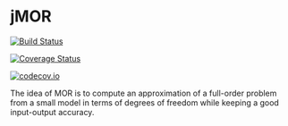 # jMOR

[![Build Status](https://travis-ci.org/valerdi/jMOR.jl.svg?branch=master)](https://travis-ci.org/valerdi/jMOR.jl)

[![Coverage Status](https://coveralls.io/repos/valerdi/jMOR.jl/badge.svg?branch=master&service=github)](https://coveralls.io/github/valerdi/jMOR.jl?branch=master)

[![codecov.io](http://codecov.io/github/valerdi/jMOR.jl/coverage.svg?branch=master)](http://codecov.io/github/valerdi/jMOR.jl?branch=master)

The idea of MOR is to compute an approximation of a full-order problem from a small model
in terms of degrees of freedom while keeping a good input-output accuracy.
